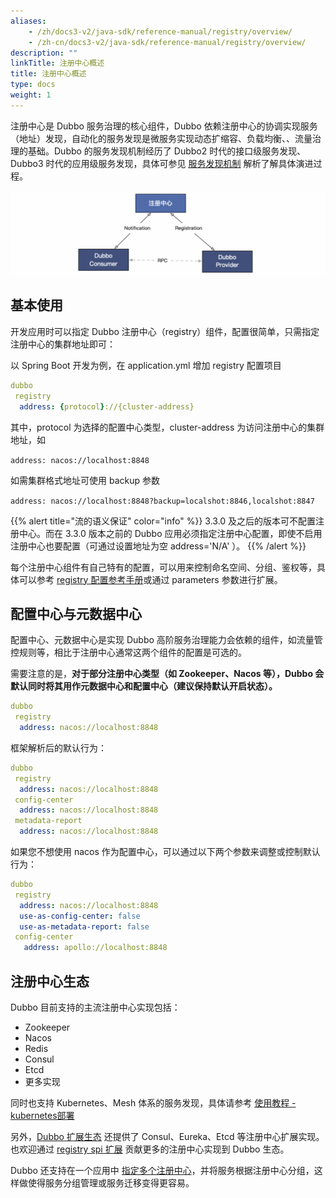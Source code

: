 ```yaml
---
aliases:
    - /zh/docs3-v2/java-sdk/reference-manual/registry/overview/
    - /zh-cn/docs3-v2/java-sdk/reference-manual/registry/overview/
description: ""
linkTitle: 注册中心概述
title: 注册中心概述
type: docs
weight: 1
---
```



注册中心是 Dubbo 服务治理的核心组件，Dubbo 依赖注册中心的协调实现服务（地址）发现，自动化的服务发现是微服务实现动态扩缩容、负载均衡、、流量治理的基础。Dubbo 的服务发现机制经历了 Dubbo2 时代的接口级服务发现、Dubbo3 时代的应用级服务发现，具体可参见 [服务发现机制](/zh-cn/overview/mannual/java-sdk/concepts-and-architecture/service-discovery/) 解析了解具体演进过程。

![service-discovery](/imgs/v3/feature/service-discovery/arc.png)

## 基本使用
开发应用时可以指定 Dubbo 注册中心（registry）组件，配置很简单，只需指定注册中心的集群地址即可：

以 Spring Boot 开发为例，在 application.yml 增加 registry 配置项目

```yaml
dubbo
 registry
  address: {protocol}://{cluster-address}
```
其中，protocol 为选择的配置中心类型，cluster-address 为访问注册中心的集群地址，如

`address: nacos://localhost:8848`

如需集群格式地址可使用 backup 参数

`address: nacos://localhost:8848?backup=localshot:8846,localshot:8847`

{{% alert title="流的语义保证" color="info" %}}
3.3.0 及之后的版本可不配置注册中心。而在 3.3.0 版本之前的 Dubbo 应用必须指定注册中心配置，即使不启用注册中心也要配置（可通过设置地址为空 address='N/A' ）。
{{% /alert %}}

每个注册中心组件有自己特有的配置，可以用来控制命名空间、分组、鉴权等，具体可以参考 [registry 配置参考手册](/zh-cn/overview/mannual/java-sdk/reference-manual/config/properties/#registry)或通过 parameters 参数进行扩展。

## 配置中心与元数据中心
配置中心、元数据中心是实现 Dubbo 高阶服务治理能力会依赖的组件，如流量管控规则等，相比于注册中心通常这两个组件的配置是可选的。

需要注意的是，**对于部分注册中心类型（如 Zookeeper、Nacos 等），Dubbo 会默认同时将其用作元数据中心和配置中心（建议保持默认开启状态）。**

```yaml
dubbo
 registry
  address: nacos://localhost:8848
```

框架解析后的默认行为：

```yaml
dubbo
 registry
  address: nacos://localhost:8848
 config-center
  address: nacos://localhost:8848
 metadata-report
  address: nacos://localhost:8848
```

如果您不想使用 nacos 作为配置中心，可以通过以下两个参数来调整或控制默认行为：

```yaml
dubbo
 registry
  address: nacos://localhost:8848
  use-as-config-center: false
  use-as-metadata-report: false
 config-center
   address: apollo://localhost:8848
```

## 注册中心生态
Dubbo 目前支持的主流注册中心实现包括：
* Zookeeper
* Nacos
* Redis
* Consul
* Etcd
* 更多实现

同时也支持 Kubernetes、Mesh 体系的服务发现，具体请参考 [使用教程 - kubernetes部署](http://localhost:1313/zh-cn/overview/mannual/java-sdk/tasks/deploy/)

另外，[Dubbo 扩展生态](https://github.com/apache/dubbo-spi-extensions) 还提供了 Consul、Eureka、Etcd 等注册中心扩展实现。也欢迎通过 [registry spi 扩展](../../spi/) 贡献更多的注册中心实现到 Dubbo 生态。

Dubbo 还支持在一个应用中 [指定多个注册中心](../multiple-registry/)，并将服务根据注册中心分组，这样做使得服务分组管理或服务迁移变得更容易。
